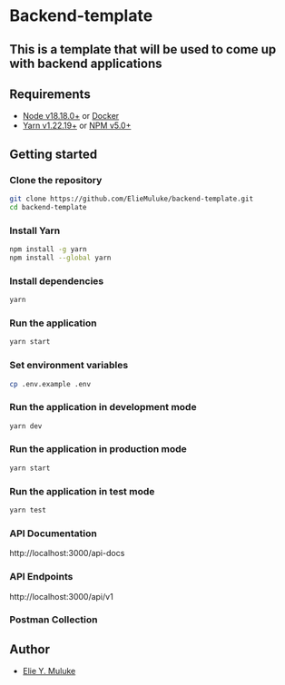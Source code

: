 # Backend-template

## This is a template that will be used to come up with backend applications

## Requirements

- [Node v18.18.0+](https://nodejs.org/en/download/current/) or [Docker](https://www.docker.com/)
- [Yarn v1.22.19+](https://yarnpkg.com/en/docs/install) or [NPM v5.0+](https://www.npmjs.com/get-npm)

## Getting started

### Clone the repository

```bash
git clone https://github.com/ElieMuluke/backend-template.git
cd backend-template
```

### Install Yarn

```bash
npm install -g yarn
npm install --global yarn
```

### Install dependencies

```bash
yarn
```

### Run the application

```bash
yarn start
```

### Set environment variables

```bash
cp .env.example .env
```

### Run the application in development mode

```bash
yarn dev
```

### Run the application in production mode

```bash
yarn start
```

### Run the application in test mode

```bash
yarn test
```

### API Documentation

http://localhost:3000/api-docs

### API Endpoints

http://localhost:3000/api/v1

### Postman Collection

## Author

- [Elie Y. Muluke](https://github.com/ElieMuluke)
